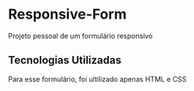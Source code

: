 # Responsive-Form
Projeto pessoal de um formulário responsivo

## Tecnologias Utilizadas
Para esse formulário, foi ultilizado apenas HTML e CSS